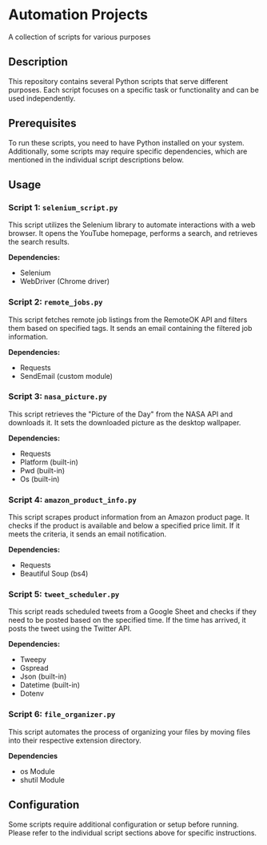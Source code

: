 # Automation Projects

A collection of scripts for various purposes

## Description

This repository contains several Python scripts that serve different purposes. Each script focuses on a specific task or functionality and can be used independently.

## Prerequisites

To run these scripts, you need to have Python installed on your system. Additionally, some scripts may require specific dependencies, which are mentioned in the individual script descriptions below.

## Usage

### Script 1: `selenium_script.py`

This script utilizes the Selenium library to automate interactions with a web browser. It opens the YouTube homepage, performs a search, and retrieves the search results.

**Dependencies:**
- Selenium
- WebDriver (Chrome driver)

### Script 2: `remote_jobs.py`

This script fetches remote job listings from the RemoteOK API and filters them based on specified tags. It sends an email containing the filtered job information.

**Dependencies:**
- Requests
- SendEmail (custom module)

### Script 3: `nasa_picture.py`

This script retrieves the "Picture of the Day" from the NASA API and downloads it. It sets the downloaded picture as the desktop wallpaper.

**Dependencies:**
- Requests
- Platform (built-in)
- Pwd (built-in)
- Os (built-in)

### Script 4: `amazon_product_info.py`

This script scrapes product information from an Amazon product page. It checks if the product is available and below a specified price limit. If it meets the criteria, it sends an email notification.

**Dependencies:**
- Requests
- Beautiful Soup (bs4)

### Script 5: `tweet_scheduler.py`

This script reads scheduled tweets from a Google Sheet and checks if they need to be posted based on the specified time. If the time has arrived, it posts the tweet using the Twitter API.

**Dependencies:**
- Tweepy
- Gspread
- Json (built-in)
- Datetime (built-in)
- Dotenv

### Script 6: `file_organizer.py`

This script automates the process of organizing your files by moving files into their respective extension directory.

**Dependencies**
- os Module
- shutil Module

## Configuration

Some scripts require additional configuration or setup before running. Please refer to the individual script sections above for specific instructions.
